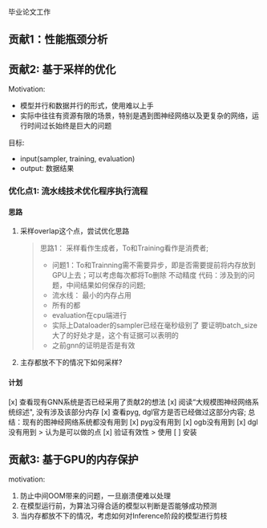 毕业论文工作

## 贡献1：性能瓶颈分析 

## 贡献2: 基于采样的优化
Motivation:
- 模型并行和数据并行的形式，使用难以上手
- 实际中往往有资源有限的场景，特别是遇到图神经网络以及更复杂的网络，运行时间过长始终是巨大的问题

目标:
- input(sampler, training, evaluation)
- output: 数据结果

### 优化点1: 流水线技术优化程序执行流程

#### 思路
1. 采样overlap这个点，尝试优化思路
    > 思路1： 采样看作生成者，To和Training看作是消费者;  
    >   - 问题1：To和Trainning需不需要异步，即是否需要提前将内存放到GPU上去；可以考虑每次都将To删除
    > 不动精度
    > 代码：涉及到的问题，中间结果如何保存的问题;
    >   - 流水线： 最小的内存占用
    >   - 所有的都
    >  - evaluation在cpu端进行
    >  - 实际上Dataloader的sampler已经在毫秒级别了
    > 要证明batch_size大了的好处才是，这个有证据可以表明的
    >   - 之前gnn的证明是否是有效


2. 主存都放不下的情况下如何采样?

#### 计划

[x] 查看现有GNN系统是否已经采用了贡献2的想法
    [x] 阅读“大规模图神经网络系统综述", 没有涉及该部分内存
    [x] 查看pyg, dgl官方是否已经做过这部分内容; 总结：现有的图神经网络系统都没有用到
        [x] pyg没有用到
        [x] ogb没有用到
        [x] dgl没有用到
    > 认为是可以做的点
[x] 验证有效性
    > 使用
[ ] 安装


## 贡献3: 基于GPU的内存保护

motivation:
1. 防止中间OOM带来的问题，一旦崩溃便难以处理
2. 在模型运行前，为算法习得合适的模型以判断是否能够成功预测
3. 当内存都放不下的情况，考虑如何对Inference阶段的模型进行剪枝


